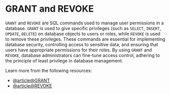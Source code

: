 # GRANT and REVOKE

`GRANT` and `REVOKE` are SQL commands used to manage user permissions in a database. `GRANT` is used to give specific privileges (such as `SELECT`, `INSERT`, `UPDATE`, `DELETE`) on database objects to users or roles, while `REVOKE` is used to remove these privileges. These commands are essential for implementing database security, controlling access to sensitive data, and ensuring that users have appropriate permissions for their roles. By using `GRANT` and `REVOKE`, database administrators can fine-tune access control, adhering to the principle of least privilege in database management.

Learn more from the following resources:

- [@article@GRANT](https://learn.microsoft.com/en-us/sql/t-sql/statements/grant-transact-sql?view=sql-server-ver16)
- [@article@REVOKE](https://learn.microsoft.com/en-us/sql/t-sql/statements/revoke-transact-sql?view=sql-server-ver16)